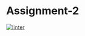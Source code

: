 # Assignment-2
[![linter](https://github.com/<Liam-Reidbutcooler>/<Assignment-2>/workflows/linter/badge.svg)](https://github.com/marketplace/actions/super-linter)         
